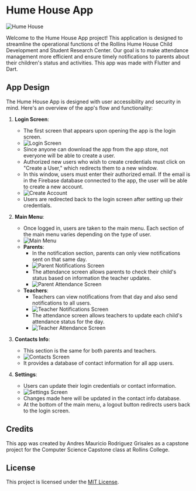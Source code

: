 # Hume House App

![Hume House](https://cdn.sanity.io/images/qe2ul2l0/production/699d5cf41699376f80c3b6abf24f3351c5518bb1-2000x1333.jpg?w=1376&q=70&fit=max&auto=format&dpr=2)

Welcome to the Hume House App project! This application is designed to streamline the operational functions of the Rollins Hume House Child Development and Student Research Center. Our goal is to make attendance management more efficient and ensure timely notifications to parents about their children's status and activities. This app was made with Flutter and Dart. 

## App Design

The Hume House App is designed with user accessibility and security in mind. Here's an overview of the app's flow and functionality:

1. **Login Screen**:
   - The first screen that appears upon opening the app is the login screen.
   - ![Login Screen](screenshots/login_screen.png)
   - Since anyone can download the app from the app store, not everyone will be able to create a user.
   - Authorized new users who wish to create credentials must click on "Create a User," which redirects them to a new window.
   - In this window, users must enter their authorized email. If the email is in the Firebase database connected to the app, the user will be able to create a new account.
   - ![Create Account](screenshots/create_account_screen.png)
   - Users are redirected back to the login screen after setting up their credentials.

2. **Main Menu**:
   - Once logged in, users are taken to the main menu. Each section of the main menu varies depending on the type of user.
   - ![Main Menu](screenshots/main_menu_screen.png)
   - **Parents**:
     - In the notification section, parents can only view notifications sent on that same day.
     - ![Parent Notifications Screen](screenshots/parent_notifications_screen.png)
     - The attendance screen allows parents to check their child's status based on information the teacher updates.
     - ![Parent Attendance Screen](screenshots/parent_attendance_screen.png)
   - **Teachers**:
     - Teachers can view notifications from that day and also send notifications to all users.
     - ![Teacher Notifications Screen](screenshots/teacher_notifications_screen.png)
     - The attendance screen allows teachers to update each child's attendance status for the day.
     - ![Teacher Attendance Screen](screenshots/teacher_attendance_screen.png)

3. **Contacts Info**:
   - This section is the same for both parents and teachers.
   - ![Contacts Screen](screenshots/contacts_screen.png)
   - It provides a database of contact information for all app users.

4. **Settings**:
   - Users can update their login credentials or contact information.
   - ![Settings Screen](screenshots/settings_screen.png)
   - Changes made here will be updated in the contact info database.
   - At the bottom of the main menu, a logout button redirects users back to the login screen.


## Credits

This app was created by Andres Mauricio Rodriguez Grisales as a capstone project for the Computer Science Capstone class at Rollins College.

## License

This project is licensed under the [MIT License](LICENSE).

